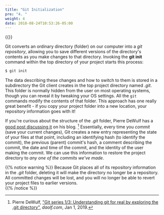 ```yaml
---
title: "Git Initialization"
pre: "4. "
weight: 4
date: 2018-08-24T10:53:26-05:00
---
```


{{<youtube zYXS4ILE_Mo>}}

Git converts an ordinary directory (folder) on our computer into a _git repository_, allowing you to save different versions of the directory's contents as you make changes to that directory.  Invoking the **git init** command within the top directory of your project starts this process:

```js
$ git init 
```

The data describing these changes and how to switch to them is stored in a subdirectory the Git client creates in the top project directory named _.git_.  This folder is normally hidden from the user on most operating systems, though you can reveal it by tweaking your OS settings.  All the `git` commands modify the contents of that folder.  This approach has one really great benefit - if you copy your project folder into a new location, your repository information goes with it!

If you're curious about the structure of the _.git_ folder, Pierre DeWulf has a [good post discussing it](https://hashnode.com/post/understanding-git-for-real-by-exploring-the-git-directory-cjt44mqmi0001a6s2a8el9a4t) on his blog. [^daolf2019] Essentially, every time you _commit_ (save your current changes), Git creates a new entry representing the state of your files at that point, including an identifying hash (to identify the commit), the previous (parent) commit's hash, a comment describing the commit, the date and time of the commit, and the identity of the user making the commit. We can use this information to restore the project directory to _any one of the commits we've made_.

[^daolf2019]: Pierre DeWulf, ["Git series 1/3: Understanding git for real by exploring the .git directory"](https://www.daolf.com/posts/git-series-part-1/), _daolf.com_, Jan 1, 2019.

{{% notice warning %}}
Because Git places all of its repository information in the _.git_ folder, deleting it will make the directory no longer be a repository.  All committed changes will be lost, and you will no longer be able to revert your project files to earlier versions.  
{{% /notice %}}
